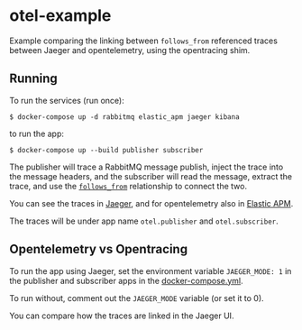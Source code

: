 # otel-example

Example comparing the linking between `follows_from` referenced traces
between Jaeger and opentelemetry, using the opentracing shim.

## Running

To run the services (run once):

    $ docker-compose up -d rabbitmq elastic_apm jaeger kibana

to run the app:

    $ docker-compose up --build publisher subscriber


The publisher will trace a RabbitMQ message publish, inject the trace
into the message headers, and the subscriber will read the message, extract
the trace, and use the [`follows_from`](https://opentracing.io/specification/#references-between-spans)
relationship to connect the two.

You can see the traces in [Jaeger](http://localhost:16686/search), and for
opentelemetry also in [Elastic APM](http://localhost:5601/app/apm).

The traces will be under app name `otel.publisher` and `otel.subscriber`.

## Opentelemetry vs Opentracing

To run the app using Jaeger, set the environment variable `JAEGER_MODE: 1` in the 
publisher and subscriber apps in the [docker-compose.yml](docker-compose.yml).

To run without, comment out the `JAEGER_MODE` variable (or set it to 0).

You can compare how the traces are linked in the Jaeger UI.
